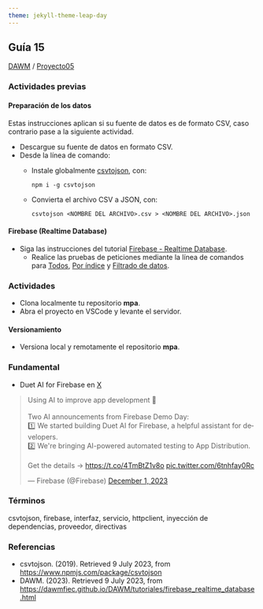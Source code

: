 ```yaml
---
theme: jekyll-theme-leap-day
---
```


## Guía 15

[DAWM](/DAWM/) / [Proyecto05](/DAWM/proyectos/2023/proyecto05)

### Actividades previas

#### Preparación de los datos

Estas instrucciones aplican si su fuente de datos es de formato CSV, caso contrario pase a la siguiente actividad. 

* Descargue su fuente de datos en formato CSV.
* Desde la línea de comando:
	- Instale globalmente [csvtojson](https://www.npmjs.com/package/csvtojson), con:

		```
		npm i -g csvtojson
		```
	- Convierta el archivo CSV a JSON, con:

		```
		csvtojson <NOMBRE DEL ARCHIVO>.csv > <NOMBRE DEL ARCHIVO>.json
		```


#### Firebase (Realtime Database)

* Siga las instrucciones del tutorial [Firebase - Realtime Database](/DAWM/tutoriales/firebase_realtime_database).
	- Realice las pruebas de peticiones mediante la línea de comandos para [Todos](/DAWM/tutoriales/firebase_realtime_database.html#peticin---todos), [Por índice](/DAWM/tutoriales/firebase_realtime_database.html#peticin---por-ndice) y [Filtrado de datos](/DAWM/tutoriales/firebase_realtime_database.html#peticin---filtrado-de-datos).

### Actividades

* Clona localmente tu repositorio **mpa**.
* Abra el proyecto en VSCode y levante el servidor.




#### Versionamiento

* Versiona local y remotamente el repositorio **mpa**.

### Fundamental

* Duet AI for Firebase en [X](https://twitter.com/Firebase/status/1730632854151762207)

<blockquote class="twitter-tweet"><p lang="en" dir="ltr">Using AI to improve app development 🚀<br><br>Two AI announcements from Firebase Demo Day:<br>1️⃣ We started building Duet AI for Firebase, a helpful assistant for developers.<br>2️⃣ We&#39;re bringing AI-powered automated testing to App Distribution.<br><br>Get the details → <a href="https://t.co/4TmBtZ1v8o">https://t.co/4TmBtZ1v8o</a> <a href="https://t.co/6tnhfay0Rc">pic.twitter.com/6tnhfay0Rc</a></p>&mdash; Firebase (@Firebase) <a href="https://twitter.com/Firebase/status/1730632854151762207?ref_src=twsrc%5Etfw">December 1, 2023</a></blockquote> <script async src="https://platform.twitter.com/widgets.js" charset="utf-8"></script>

### Términos

csvtojson, firebase, interfaz, servicio, httpclient, inyección de dependencias, proveedor, directivas

### Referencias

* csvtojson. (2019). Retrieved 9 July 2023, from https://www.npmjs.com/package/csvtojson
* DAWM. (2023). Retrieved 9 July 2023, from https://dawmfiec.github.io/DAWM/tutoriales/firebase_realtime_database.html